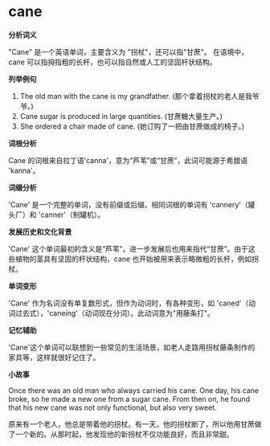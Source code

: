 # cane

**分析词义**

  

"Cane" 是一个英语单词，主要含义为 "拐杖"，还可以指"甘蔗"。 在语境中，cane 可以指拇指粗的长杆，也可以指自然或人工的坚固杆状结构。

  

**列举例句**

  

1.  The old man with the cane is my grandfather. (那个拿着拐杖的老人是我爷爷。)
2.  Cane sugar is produced in large quantities. (甘蔗糖大量生产。)
3.  She ordered a chair made of cane. (她订购了一把由甘蔗做成的椅子。)

  

**词根分析**

  

Cane 的词根来自拉丁语'canna'，意为“芦苇”或“甘蔗”，此词可能源于希腊语 'kanna'。

  

**词缀分析**

  

'Cane' 是一个完整的单词，没有前缀或后缀。相同词根的单词有 'cannery'（罐头厂）和 'canner'（制罐机）。

  

**发展历史和文化背景**

  

'Cane' 这个单词最初的含义是“芦苇”，进一步发展后也用来指代“甘蔗”。由于这些植物的茎具有坚固的杆状结构，cane 也开始被用来表示略微粗的长杆，例如拐杖。

  

**单词变形**

  

'Cane' 作为名词没有单复数形式，但作为动词时，有各种变形，如 'caned'（动词过去式），'caneing'（动词现在分词）。此动词意为"用藤条打"。

  

**记忆辅助**

  

'Cane'这个单词可以联想到一些常见的生活场景，如老人走路用拐杖藤条制作的家具等，这样就很好记住了。

  

**小故事**

  

Once there was an old man who always carried his cane. One day, his cane broke, so he made a new one from a sugar cane. From then on, he found that his new cane was not only functional, but also very sweet.

  

原来有一个老人，他总是带着他的拐杖。有一天，他的拐杖断了，所以他用甘蔗做了一个新的。从那时起，他发现他的新拐杖不仅功能良好，而且非常甜。
